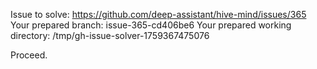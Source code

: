 Issue to solve: https://github.com/deep-assistant/hive-mind/issues/365
Your prepared branch: issue-365-cd406be6
Your prepared working directory: /tmp/gh-issue-solver-1759367475076

Proceed.